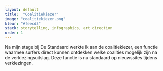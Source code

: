 ```yaml
---
layout: default
title:  "Coalitiekiezer"
image: "coalitiekiezer.png"
kleur: "#feecd3"
stack: storytelling, infographics, art direction
order: 1
---
```

Na mijn stage bij De Standaard werkte ik aan de coalitiekiezer, een functie waarmee surfers direct kunnen ontdekken welke coalities mogelijk zijn na de verkiezingsuitslag. Deze functie is nu standaard op nieuwssites tijdens verkiezingen.
